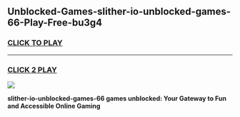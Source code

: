 
## Unblocked-Games-slither-io-unblocked-games-66-Play-Free-bu3g4
<h3>
<a href="https://premium76.site?title=slither-io-unblocked-games-66&ref=18A1">CLICK TO PLAY</a></h3>
<hr>

<h3>
<a href="https://premium76.site?title=slither-io-unblocked-games-66&ref=18A1">CLICK 2 PLAY</a>
  
</h3>

<a href="https://premium76.site?title=slither-io-unblocked-games-66&ref=18A1"><img src="https://clearcache.store/games.png"></a>


**slither-io-unblocked-games-66 games unblocked: Your Gateway to Fun and Accessible Online Gaming**
